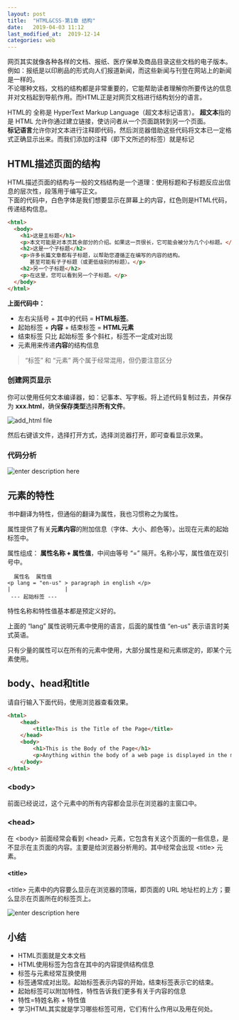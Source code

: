 ```yaml
---
layout: post
title:  "HTML&CSS-第1章 结构"
date:   2019-04-03 11:12
last_modified_at:  2019-12-14
categories: web
---
```


网页其实就像各种各样的文档、报纸、医疗保单及商品目录这些文档的电子版本。例如：报纸是以印刷品的形式向人们报道新闻，而这些新闻与刊登在网站上的新闻是一样的。  
不论哪种文档，文档的结构都是非常重要的，它能帮助读者理解你所要传达的信息并对文档起到导航作用。而HTML正是对网页文档进行结构划分的语言。

<!--more-->

HTML的 全称是 HyperText Markup Language（超文本标记语言）。 
**超文本**指的是 HTML 允许你通过建立链接，使访问者从一个页面跳转到另一个页面。  
**标记语言**允许你对文本进行注释即代码，然后浏览器借助这些代码将文本已一定格式正确显示出来。而我们添加的注释（即下文所述的标签）就是标记

## HTML描述页面的结构

HTML描述页面的结构与一般的文档结构是一个道理：使用标题和子标题反应出信息的层次性，段落用于编写正文。  
下面的代码中，白色字体是我们想要显示在屏幕上的内容，红色则是HTML代码，传递结构信息。

```html
<html>
  <body>
    <h1>这是主标题</h1>
    <p>本文可能是对本页其余部分的介绍。如果这一页很长，它可能会被分为几个小标题。</p>
    <h2>这是一个子标题</h2>
    <p>许多长篇文章都有子标题，以帮助您遵循正在编写的内容的结构。 
       甚至可能有子子标题（或更低级别的标题）。</p>
    <h2>另一个子标题</h2>
    <p>在这里，您可以看到另一个子标题。</p>
  </body>
</html>
```
**上面代码中：**  
- 左右尖括号 + 其中的代码 = **HTML标签**。
- 起始标签 + **内容** + 结束标签 = **HTML元素** 
- 结束标签 只比 起始标签 多个斜杠，标签不一定成对出现
- 元素用来传递**内容**的结构信息

>“标签” 和 “元素” 两个属于经常混用，但仍要注意区分

### 创建网页显示

你可以使用任何文本编译器，如：记事本、写字板。将上述代码复制过去，并保存为 **xxx.html**，确保**保存类型**选择**所有文件**。  

![add_html file](https://raw.githubusercontent.com/LonlyPan/LonlyPan.github.io/master/images/Posts/HTML&CSS-第1章_结构/add_html.png)

然后右键该文件，选择打开方式，选择浏览器打开，即可查看显示效果。

### 代码分析

![enter description here](https://raw.githubusercontent.com/LonlyPan/LonlyPan.github.io/master/images/Posts/HTML&CSS-第1章_结构/页面结构.png)


## 元素的特性

书中翻译为特性，但通俗的翻译为属性，我也习惯称之为属性。  

属性提供了有关**元素内容**的附加信息（字体、大小、颜色等）。出现在元素的起始标签中。

属性组成： **属性名称 + 属性值**，中间由等号 “=” 隔开。名称小写，属性值在双引号中。

```
  属性名  属性值
<p lang = "en-us" > paragraph in english </p>
|                 |
 --- 起始标签 ---
```
特性名称和特性值基本都是预定义好的。

上面的 “lang” 属性说明元素中使用的语言，后面的属性值 “en-us” 表示语言时美式英语。

只有少量的属性可以在所有的元素中使用，大部分属性是和元素绑定的，即某个元素使用。

## body、head和title

请自行输入下面代码，使用浏览器查看效果。

```html
<html>
	<head>
		<title>This is the Title of the Page</title>
	</head>
	<body>
		<h1>This is the Body of the Page</h1>
		<p>Anything within the body of a web page is displayed in the main browser window.</p>
	</body>
</html>
```
### \<body>

前面已经说过，这个元素中的所有内容都会显示在浏览器的主窗口中。

### \<head>

在 \<body> 前面经常会看到 \<head> 元素，它包含有关这个页面的一些信息，是不显示在主页面的内容。主要是给浏览器分析用的。其中经常会出现 \<title> 元素。

#### \<title>

\<title> 元素中的内容要么显示在浏览器的顶端，即页面的 URL 地址栏的上方；要么显示在页面所在的标签页上。

![enter description here](https://raw.githubusercontent.com/LonlyPan/LonlyPan.github.io/master/images/Posts/HTML&CSS-第1章_结构/title.png)

## 小结

 - HTML页面就是文本文档
 - HTML使用标签为包含在其中的内容提供结构信息
 - 标签与元素经常互换使用
 - 标签通常成对出现。起始标签表示内容的开始，结束标签表示它的结束。
 - 起始标签可以附加特性，特性告诉我们更多有关于内容的信息
 - 特性=特姓名称 + 特性值
 - 学习HTML其实就是学习哪些标签可用，它们有什么作用以及用在何处。


